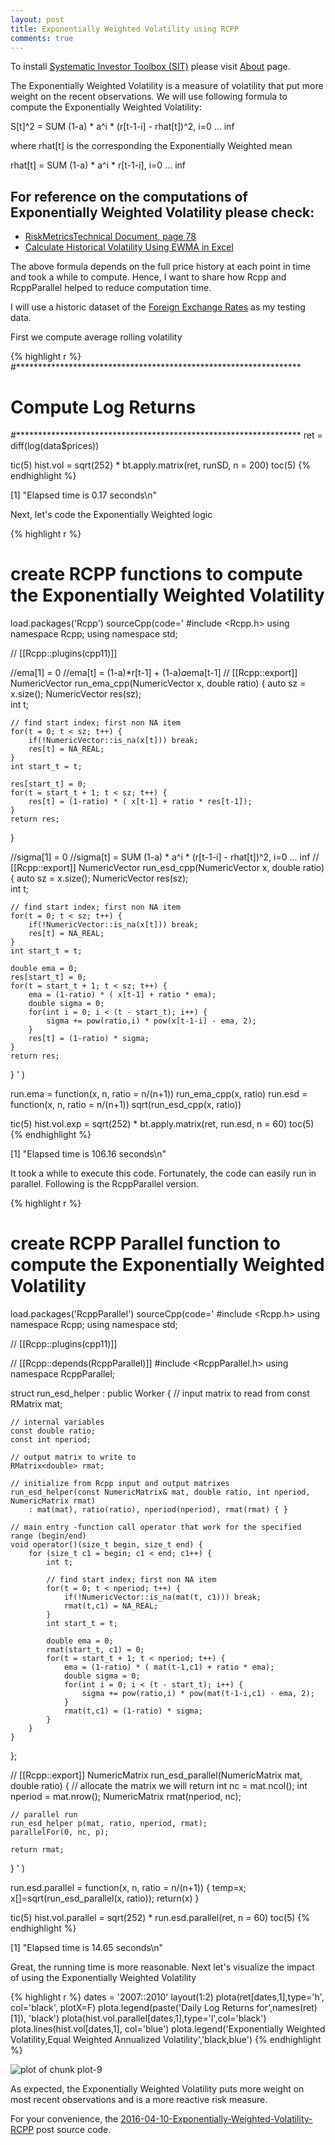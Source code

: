 ```yaml
---
layout: post
title: Exponentially Weighted Volatility using RCPP
comments: true
---
```

To install [Systematic Investor Toolbox (SIT)](https://github.com/systematicinvestor/SIT) please visit [About](/about) page.




The Exponentially Weighted Volatility is a measure of volatility that put more weight on
the recent observations. We will use following formula to compute the Exponentially Weighted Volatility:

S[t]^2 = SUM (1-a) * a^i * (r[t-1-i] - rhat[t])^2, i=0 ... inf

where rhat[t] is the corresponding the Exponentially Weighted mean

rhat[t] = SUM (1-a) * a^i * r[t-1-i], i=0 ... inf

For reference on the computations of Exponentially Weighted Volatility please check:
-----

* [RiskMetricsTechnical Document, page 78](http://pascal.iseg.utl.pt/~aafonso/eif/rm/TD4ePt_2.pdf)
* [Calculate Historical Volatility Using EWMA in Excel](http://financetrain.com/calculate-historical-volatility-using-ewma/)

The above formula depends on the full price history at each point in time and took a while to compute.
Hence, I want to share how Rcpp and RcppParallel helped to reduce computation time.

I will use a historic dataset of the [Foreign Exchange Rates](https://research.stlouisfed.org/fred2/release?rid=17)
as my testing data.


First we compute average rolling volatility


{% highlight r %}
#*****************************************************************
# Compute Log Returns
#*****************************************************************
ret = diff(log(data$prices))

tic(5)
hist.vol = sqrt(252) * bt.apply.matrix(ret, runSD, n = 200)
toc(5)
{% endhighlight %}

[1] "Elapsed time is 0.17 seconds\n"


Next, let's code the Exponentially Weighted logic



{% highlight r %}
# create RCPP functions to compute the Exponentially Weighted Volatility
load.packages('Rcpp')
sourceCpp(code='
#include <Rcpp.h>
using namespace Rcpp;
using namespace std;

// [[Rcpp::plugins(cpp11)]]

//ema[1] = 0
//ema[t] = (1-a)*r[t-1] + (1-a)*a*ema[t-1]
// [[Rcpp::export]]
NumericVector run_ema_cpp(NumericVector x, double ratio) {
	auto sz = x.size();
	NumericVector res(sz);	
	int t;

	// find start index; first non NA item
	for(t = 0; t < sz; t++) {
		if(!NumericVector::is_na(x[t])) break;
		res[t] = NA_REAL;
	}
	int start_t = t;
	
	res[start_t] = 0;	
	for(t = start_t + 1; t < sz; t++) {
		res[t] = (1-ratio) * ( x[t-1] + ratio * res[t-1]);
	}   
	return res;	
}

//sigma[1] = 0
//sigma[t] = SUM (1-a) * a^i * (r[t-1-i] - rhat[t])^2, i=0 ... inf
// [[Rcpp::export]]
NumericVector run_esd_cpp(NumericVector x, double ratio) {
	auto sz = x.size();
	NumericVector res(sz);	
	int t;

	// find start index; first non NA item
	for(t = 0; t < sz; t++) {
		if(!NumericVector::is_na(x[t])) break;
		res[t] = NA_REAL;
	}
	int start_t = t;
		
	double ema = 0;	
	res[start_t] = 0;	
	for(t = start_t + 1; t < sz; t++) {
		ema = (1-ratio) * ( x[t-1] + ratio * ema);
		double sigma = 0;	
		for(int i = 0; i < (t - start_t); i++) {
			sigma += pow(ratio,i) * pow(x[t-1-i] - ema, 2);
		}
		res[t] = (1-ratio) * sigma;
	}    
	return res;	
}
'
)

run.ema = function(x, n, ratio = n/(n+1)) run_ema_cpp(x, ratio)
run.esd = function(x, n, ratio = n/(n+1)) sqrt(run_esd_cpp(x, ratio))


tic(5)
hist.vol.exp = sqrt(252) * bt.apply.matrix(ret, run.esd, n = 60)
toc(5)
{% endhighlight %}

[1] "Elapsed time is 106.16 seconds\n"


It took a while to execute this code. Fortunately, the code can easily run in parallel.
Following is the RcppParallel version.



{% highlight r %}
# create RCPP Parallel function to compute the Exponentially Weighted Volatility
load.packages('RcppParallel')
sourceCpp(code='
#include <Rcpp.h>
using namespace Rcpp;
using namespace std;

// [[Rcpp::plugins(cpp11)]]

// [[Rcpp::depends(RcppParallel)]]
#include <RcppParallel.h>
using namespace RcppParallel;

struct run_esd_helper : public Worker {
	// input matrix to read from
	const RMatrix<double> mat;

	// internal variables
	const double ratio;
	const int nperiod;

	// output matrix to write to
	RMatrix<double> rmat;

	// initialize from Rcpp input and output matrixes
	run_esd_helper(const NumericMatrix& mat, double ratio, int nperiod, NumericMatrix rmat)
		: mat(mat), ratio(ratio), nperiod(nperiod), rmat(rmat) { }
	
	// main entry -function call operator that work for the specified range (begin/end)
	void operator()(size_t begin, size_t end) {
		for (size_t c1 = begin; c1 < end; c1++) {		
			int t;

			// find start index; first non NA item
			for(t = 0; t < nperiod; t++) {
				if(!NumericVector::is_na(mat(t, c1))) break;
				rmat(t,c1) = NA_REAL;
			}
			int start_t = t;
		
			double ema = 0;	
			rmat(start_t, c1) = 0;	
			for(t = start_t + 1; t < nperiod; t++) {
				ema = (1-ratio) * ( mat(t-1,c1) + ratio * ema);
				double sigma = 0;	
				for(int i = 0; i < (t - start_t); i++) {
					sigma += pow(ratio,i) * pow(mat(t-1-i,c1) - ema, 2);
				}
				rmat(t,c1) = (1-ratio) * sigma;
			}    			
		}	
	}
};	
	

// [[Rcpp::export]]
NumericMatrix run_esd_parallel(NumericMatrix mat, double ratio) {
	// allocate the matrix we will return
	int nc = mat.ncol();
	int nperiod = mat.nrow();
	NumericMatrix rmat(nperiod, nc);

	// parallel run
	run_esd_helper p(mat, ratio, nperiod, rmat);
	parallelFor(0, nc, p);

	return rmat;
}
'
)

run.esd.parallel = function(x, n, ratio = n/(n+1)) { temp=x; x[]=sqrt(run_esd_parallel(x, ratio)); return(x) } 


tic(5)
hist.vol.parallel = sqrt(252) * run.esd.parallel(ret, n = 60)
toc(5)
{% endhighlight %}

[1] "Elapsed time is 14.65 seconds\n"


Great, the running time is more reasonable. Next let's visualize the impact of using 
the Exponentially Weighted Volatility



{% highlight r %}
dates = '2007::2010'
layout(1:2)
plota(ret[dates,1],type='h', col='black', plotX=F)
	plota.legend(paste('Daily Log Returns for',names(ret)[1]), 'black')
plota(hist.vol.parallel[dates,1],type='l',col='black')
	plota.lines(hist.vol[dates,1], col='blue')
	plota.legend('Exponentially Weighted Volatility,Equal Weighted Annualized Volatility','black,blue')
{% endhighlight %}

![plot of chunk plot-9](/public/images/2016-04-10-Exponentially-Weighted-Volatility-RCPP/plot-9-1.png)


As expected, the Exponentially Weighted Volatility puts more weight on most recent observations
and is a more reactive risk measure.

For your convenience, the [2016-04-10-Exponentially-Weighted-Volatility-RCPP](https://github.com/systematicinvestor/systematicinvestor.github.io/blob/master/rposts/2016-04-10-Exponentially-Weighted-Volatility-RCPP.r) post source code.